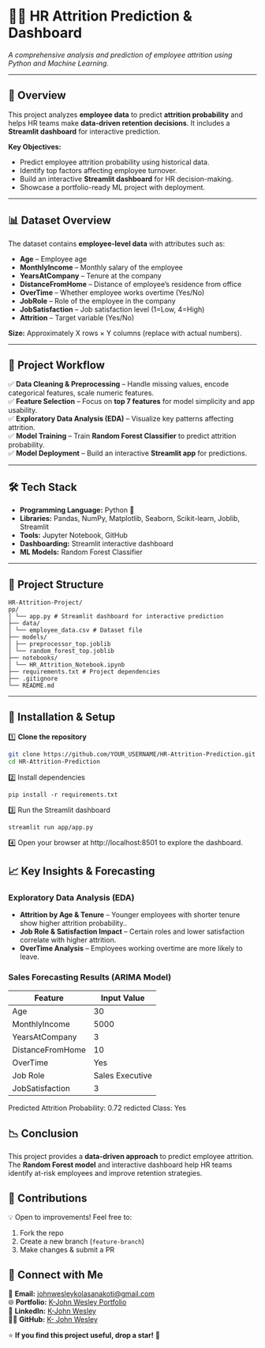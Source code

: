 # 🧑‍💼 HR Attrition Prediction & Dashboard

*A comprehensive analysis and prediction of employee attrition using Python and Machine Learning.*

---

## 🌟 Overview
This project analyzes **employee data** to predict **attrition probability** and helps HR teams make **data-driven retention decisions**. It includes a **Streamlit dashboard** for interactive prediction.  

**Key Objectives:**  
- Predict employee attrition probability using historical data.  
- Identify top factors affecting employee turnover.  
- Build an interactive **Streamlit dashboard** for HR decision-making.  
- Showcase a portfolio-ready ML project with deployment.  

---

## 📊 Dataset Overview
The dataset contains **employee-level data** with attributes such as:  
- **Age** – Employee age  
- **MonthlyIncome** – Monthly salary of the employee  
- **YearsAtCompany** – Tenure at the company  
- **DistanceFromHome** – Distance of employee’s residence from office  
- **OverTime** – Whether employee works overtime (Yes/No)  
- **JobRole** – Role of the employee in the company  
- **JobSatisfaction** – Job satisfaction level (1=Low, 4=High)  
- **Attrition** – Target variable (Yes/No)  

**Size:** Approximately X rows × Y columns (replace with actual numbers).

---

## 🎯 Project Workflow
✅ **Data Cleaning & Preprocessing** – Handle missing values, encode categorical features, scale numeric features.  
✅ **Feature Selection** – Focus on **top 7 features** for model simplicity and app usability.  
✅ **Exploratory Data Analysis (EDA)** – Visualize key patterns affecting attrition.  
✅ **Model Training** – Train **Random Forest Classifier** to predict attrition probability.  
✅ **Model Deployment** – Build an interactive **Streamlit app** for predictions.

---

## 🛠️ Tech Stack
- **Programming Language:** Python 🐍  
- **Libraries:** Pandas, NumPy, Matplotlib, Seaborn, Scikit-learn, Joblib, Streamlit  
- **Tools:** Jupyter Notebook, GitHub  
- **Dashboarding:** Streamlit interactive dashboard  
- **ML Models:** Random Forest Classifier  

---

## 📂 Project Structure
```
HR-Attrition-Project/
pp/
│ └── app.py # Streamlit dashboard for interactive prediction
├── data/
│ └── employee_data.csv # Dataset file
├── models/
│ ├── preprocessor_top.joblib
│ └── random_forest_top.joblib
├── notebooks/
│ └── HR_Attrition_Notebook.ipynb
├── requirements.txt # Project dependencies
├── .gitignore
└── README.md           
```


---

## 🚀 Installation & Setup
1️⃣ **Clone the repository**  

```bash
git clone https://github.com/YOUR_USERNAME/HR-Attrition-Prediction.git
cd HR-Attrition-Prediction

```
2️⃣ Install dependencies
```
pip install -r requirements.txt
```
3️⃣ Run the Streamlit dashboard
```
streamlit run app/app.py

```
4️⃣ Open your browser at http://localhost:8501 to explore the dashboard.
## 📈 **Key Insights & Forecasting**
### **Exploratory Data Analysis (EDA)**
- **Attrition by Age & Tenure** – Younger employees with shorter tenure show higher attrition probability..
- **Job Role & Satisfaction Impact** – Certain roles and lower satisfaction correlate with higher attrition.
- **OverTime Analysis** – Employees working overtime are more likely to leave.

### **Sales Forecasting Results (ARIMA Model)**
| Feature        | Input Value |
|-------------|--------------------|
| Age             | 30 |
| MonthlyIncome   | 5000 |
| YearsAtCompany   | 3 |
| DistanceFromHome    | 10 |
| OverTime    | Yes |
| Job Role    | Sales Executive |
| JobSatisfaction  | 3 |
Predicted Attrition Probability: 0.72
redicted Class: Yes

## 📉 **Conclusion**
This project provides a **data-driven approach** to predict employee attrition. The **Random Forest model** and interactive dashboard help HR teams identify at-risk employees and improve retention strategies.

## 🤝 **Contributions**
💡 Open to improvements! Feel free to:
1. Fork the repo  
2. Create a new branch (`feature-branch`)  
3. Make changes & submit a PR  



## 📩 **Connect with Me**
📧 **Email:** [johnwesleykolasanakoti@gmail.com](mailto:johnwesleykolasanakoti@gmail.com)  
🌐 **Portfolio:** [K-John Wesley Portfolio]()  
💼 **LinkedIn:** [K-John Wesley](www.linkedin.com/in/john-wesley-794125284)  
👨‍💻 **GitHub:** [K- John Wesley](https://github.com/Johnwesley3333)  

⭐ **If you find this project useful, drop a star!** 🚀
